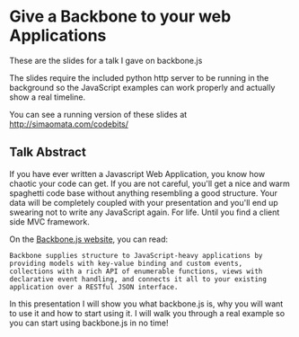 # Give a Backbone to your web Applications

These are the slides for a talk I gave on backbone.js

The slides require the included python http server to be running in
the background so the JavaScript examples can work properly and
actually show a real timeline.

You can see a running version of these slides at
http://simaomata.com/codebits/

## Talk Abstract

If you have ever written a Javascript Web Application, you know how
chaotic your code can get. If you are not careful, you'll get a nice
and warm spaghetti code base without anything resembling a good
structure. Your data will be completely coupled with your presentation
and you'll end up swearing not to write any JavaScript again. For
life. Until you find a client side MVC framework.

On the
[Backbone.js website](http://documentcloud.github.com/backbone/), you
can read:

    Backbone supplies structure to JavaScript-heavy applications by
    providing models with key-value binding and custom events,
    collections with a rich API of enumerable functions, views with
    declarative event handling, and connects it all to your existing
    application over a RESTful JSON interface.

In this presentation I will show you what backbone.js is, why you will
want to use it and how to start using it. I will walk you through a
real example so you can start using backbone.js in no time!

